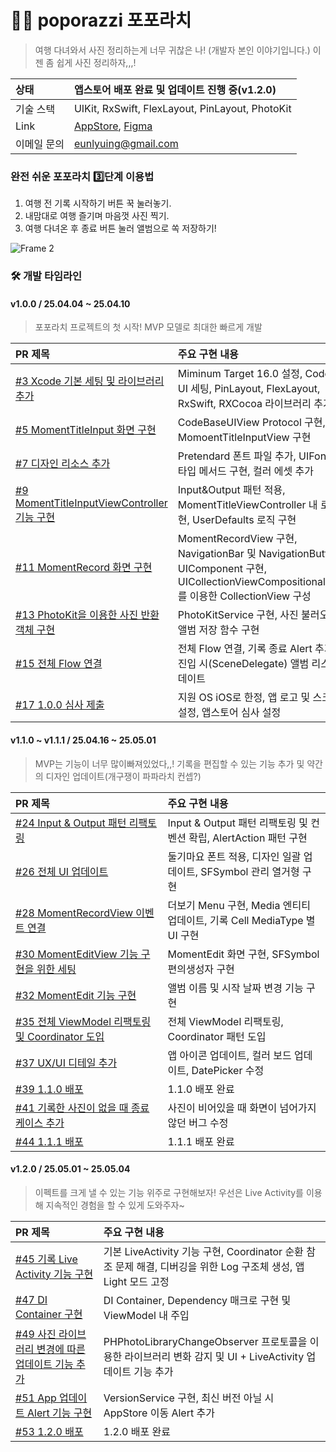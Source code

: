 # 🥷📸 poporazzi 포포라치
> 여행 다녀와서 사진 정리하는게 너무 귀찮은 나! (개발자 본인 이야기입니다.) 이젠 좀 쉽게 사진 정리하자,,,!

|상태|앱스토어 배포 완료 및 업데이트 진행 중(v1.2.0)|
|:--|:--|
|기술 스택|UIKit, RxSwift, FlexLayout, PinLayout, PhotoKit|
|Link|[AppStore](https://apps.apple.com/kr/app/%ED%8F%AC%ED%8F%AC%EB%9D%BC%EC%B9%98/id6744402068), [Figma](https://www.figma.com/design/4uudfkvUr18HbnBhyKSTro/%ED%8F%AC%ED%8F%AC%EB%9D%BC%EC%B9%98?node-id=57-364&p=f&t=5ZyurDKbkj51pwCl-11)|
|이메일 문의|eunlyuing@gmail.com|

### 완전 쉬운 포포라치 3️⃣단계 이용법
1. 여행 전 기록 시작하기 버튼 꾹 눌러놓기.
2. 내맘대로 여행 즐기며 마음껏 사진 찍기.
3. 여행 다녀온 후 종료 버튼 눌러 앨범으로 쏙 저장하기!

![Frame 2](https://github.com/user-attachments/assets/cec1dfdb-8582-4825-ac49-2421dbeb9e28)

### 🛠️ 개발 타임라인

#### v1.0.0 / 25.04.04 ~ 25.04.10 
> 포포라치 프로젝트의 첫 시작! MVP 모델로 최대한 빠르게 개발

|PR 제목|주요 구현 내용|
|:--|:--|
|[#3 Xcode 기본 세팅 및 라이브러리 추가](https://github.com/thinkySide/poporazzi/pull/3)|Miminum Target 16.0 설정, Code Base UI 세팅, PinLayout, FlexLayout, RxSwift, RXCocoa 라이브러리 추가|
|[#5 MomentTitleInput 화면 구현](https://github.com/thinkySide/poporazzi/pull/5)|CodeBaseUIView Protocol 구현, MomoentTitleInputView 구현|
|[#7 디자인 리소스 추가](https://github.com/thinkySide/poporazzi/pull/7)|Pretendard 폰트 파일 추가, UIFont 확장 타입 메서드 구현, 컬러 에셋 추가|
|[#9 MomentTitleInputViewController 기능 구현](https://github.com/thinkySide/poporazzi/pull/9)|Input&Output 패턴 적용, MomentTitleViewController 내 로직 구현, UserDefaults 로직 구현|
|[#11 MomentRecord 화면 구현](https://github.com/thinkySide/poporazzi/pull/11)|MomentRecordView 구현, NavigationBar 및 NavigationButton UIComponent 구현, UICollectionViewCompositionalLayout를 이용한 CollectionView 구성|
|[#13 PhotoKit을 이용한 사진 반환 객체 구현](https://github.com/thinkySide/poporazzi/pull/13)|PhotoKitService 구현, 사진 불러오기 및 앨범 저장 함수 구현|
|[#15 전체 Flow 연결](https://github.com/thinkySide/poporazzi/pull/15)|전체 Flow 연결, 기록 종료 Alert 추가, 화면 진입 시(SceneDelegate) 앨범 리스트 업데이트|
|[#17 1.0.0 심사 제출](https://github.com/thinkySide/poporazzi/pull/17)|지원 OS iOS로 한정, 앱 로고 및 스크린샷 설정, 앱스토어 심사 설정|

#### v1.1.0 ~ v1.1.1 / 25.04.16 ~ 25.05.01
> MVP는 기능이 너무 많이빠져있었다,,! 기록을 편집할 수 있는 기능 추가 및 약간의 디자인 업데이트(개구쟁이 파파라치 컨셉?)

|PR 제목|주요 구현 내용|
|:--|:--|
|[#24 Input & Output 패턴 리팩토링](https://github.com/thinkySide/poporazzi/pull/24)|Input & Output 패턴 리팩토링 및 컨벤션 확립, AlertAction 패턴 구현|
|[#26 전체 UI 업데이트](https://github.com/thinkySide/poporazzi/pull/26)|둘기마요 폰트 적용, 디자인 일괄 업데이트, SFSymbol 관리 열거형 구현|
|[#28 MomentRecordView 이벤트 연결](https://github.com/thinkySide/poporazzi/pull/28)|더보기 Menu 구현, Media 엔티티 업데이트, 기록 Cell MediaType 별 UI 구현|
|[#30 MomentEditView 기능 구현을 위한 세팅](https://github.com/thinkySide/poporazzi/pull/30)|MomentEdit 화면 구현, SFSymbol 편의생성자 구현|
|[#32 MomentEdit 기능 구현](https://github.com/thinkySide/poporazzi/pull/32)|앨범 이름 및 시작 날짜 변경 기능 구현|
|[#35 전체 ViewModel 리팩토링 및 Coordinator 도입](https://github.com/thinkySide/poporazzi/pull/35)|전체 ViewModel 리팩토링, Coordinator 패턴 도입|
|[#37 UX/UI 디테일 추가](https://github.com/thinkySide/poporazzi/pull/37)|앱 아이콘 업데이트, 컬러 보드 업데이트, DatePicker 수정|
|[#39 1.1.0 배포](https://github.com/thinkySide/poporazzi/pull/39)|1.1.0 배포 완료|
|[#41 기록한 사진이 없을 때 종료 케이스 추가](https://github.com/thinkySide/poporazzi/pull/41)|사진이 비어있을 때 화면이 넘어가지 않던 버그 수정|
|[#44 1.1.1 배포](https://github.com/thinkySide/poporazzi/pull/44)|1.1.1 배포 완료|

#### v1.2.0 / 25.05.01 ~ 25.05.04
> 이펙트를 크게 낼 수 있는 기능 위주로 구현해보자! 우선은 Live Activity를 이용해 지속적인 경험을 할 수 있게 도와주자~

|PR 제목|주요 구현 내용|
|:--|:--|
|[#45 기록 Live Activity 기능 구현](https://github.com/thinkySide/poporazzi/pull/45)|기본 LiveActivity 기능 구현, Coordinator 순환 참조 문제 해결, 디버깅을 위한 Log 구조체 생성, 앱 Light 모드 고정|
|[#47 DI Container 구현](https://github.com/thinkySide/poporazzi/pull/47)|DI Container, Dependency 매크로 구현 및 ViewModel 내 주입|
|[#49 사진 라이브러리 변경에 따른 업데이트 기능 추가](https://github.com/thinkySide/poporazzi/pull/49)|PHPhotoLibraryChangeObserver 프로토콜을 이용한 라이브러리 변화 감지 및 UI + LiveActivity 업데이트 기능 추가|
|[#51 App 업데이트 Alert 기능 구현](https://github.com/thinkySide/poporazzi/pull/51)|VersionService 구현, 최신 버전 아닐 시 AppStore 이동 Alert 추가|
|[#53 1.2.0 배포](https://github.com/thinkySide/poporazzi/pull/53)|1.2.0 배포 완료|
